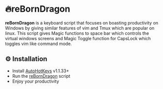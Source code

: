 <h1> 🔥reBornDragon</h1>

**reBornDragon** is a keyboard script that focuses on boasting productivity on Windows by giving similar features of vim and Tmux which are popular on linux. This script gives Magic functions to space bar which controls the virtual windows screens and Magic Toggle function for CapsLock which toggles vim like command mode.

## ⚙️ Installation

- Install [AutoHotKeys](https://www.autohotkey.com/) v1.1.33+
- Run the [reBornDragon](https://github.com/abhidahal/reBornDragon/blob/main/reBornDragon.ahk) script
- Enjoy your productivity
